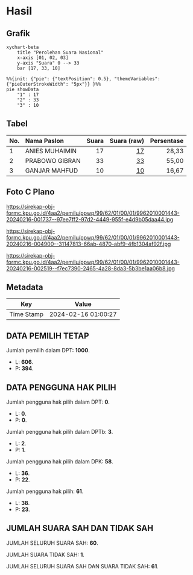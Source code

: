# Hasil

## Grafik

```mermaid
xychart-beta
    title "Perolehan Suara Nasional"
    x-axis [01, 02, 03]
    y-axis "Suara" 0 --> 33
    bar [17, 33, 10]
```

```mermaid
%%{init: {"pie": {"textPosition": 0.5}, "themeVariables": {"pieOuterStrokeWidth": "5px"}} }%%
pie showData
    "1" : 17
    "2" : 33
    "3" : 10
```

## Tabel

| No. | Nama Paslon    | Suara | Suara (raw) | Persentase |
|:--- |:-------------- | -----:| -----------:| ----------:|
| 1   | ANIES MUHAIMIN | 17    | [17][p-1]   | 28,33      |
| 2   | PRABOWO GIBRAN | 33    | [33][p-2]   | 55,00      |
| 3   | GANJAR MAHFUD  | 10    | [10][p-3]   | 16,67      |


[p-1]: https://github.com/gigit-pemilu/pemilu-2024/blob/main/pilpres/hitung-suara/sub/99-luar-negeri/sub/62-kuala-lumpur-malaysia/sub/01-kuala-lumpur-malaysia/sub/0001-kuala-lumpur-malaysia/sub/443-tps-130/sub/paslon-1.txt
[p-2]: https://github.com/gigit-pemilu/pemilu-2024/blob/main/pilpres/hitung-suara/sub/99-luar-negeri/sub/62-kuala-lumpur-malaysia/sub/01-kuala-lumpur-malaysia/sub/0001-kuala-lumpur-malaysia/sub/443-tps-130/sub/paslon-2.txt
[p-3]: https://github.com/gigit-pemilu/pemilu-2024/blob/main/pilpres/hitung-suara/sub/99-luar-negeri/sub/62-kuala-lumpur-malaysia/sub/01-kuala-lumpur-malaysia/sub/0001-kuala-lumpur-malaysia/sub/443-tps-130/sub/paslon-3.txt

## Foto C Plano

https://sirekap-obj-formc.kpu.go.id/4aa2/pemilu/ppwp/99/62/01/00/01/9962010001443-20240216-001737--97ee7ff2-97d2-4449-955f-e4d9b05daa44.jpg

https://sirekap-obj-formc.kpu.go.id/4aa2/pemilu/ppwp/99/62/01/00/01/9962010001443-20240216-004900--31147813-66ab-4870-abf9-4fb1304af92f.jpg

https://sirekap-obj-formc.kpu.go.id/4aa2/pemilu/ppwp/99/62/01/00/01/9962010001443-20240216-002519--f7ec7390-2465-4a28-8da3-5b3be1aa06b8.jpg


## Metadata

| Key        | Value               |
| ---------- | ------------------- |
| Time Stamp | 2024-02-16 01:00:27 |


## DATA PEMILIH TETAP

Jumlah pemilih dalam DPT: **1000**.
 * L: **606**.
 * P: **394**.

## DATA PENGGUNA HAK PILIH

Jumlah pengguna hak pilih dalam DPT: **0**.
 * L: **0**.
 * P: **0**.

Jumlah pengguna hak pilih dalam DPTb: **3**.
 * L: **2**.
 * P: **1**.

Jumlah pengguna hak pilih dalam DPK: **58**.
 * L: **36**.
 * P: **22**.

Jumlah pengguna hak pilih: **61**.
 * L: **38**.
 * P: **23**.

## JUMLAH SUARA SAH DAN TIDAK SAH

JUMLAH SELURUH SUARA SAH: **60**.

JUMLAH SUARA TIDAK SAH: **1**.

JUMLAH SELURUH SUARA SAH DAN SUARA TIDAK SAH: **61**.


